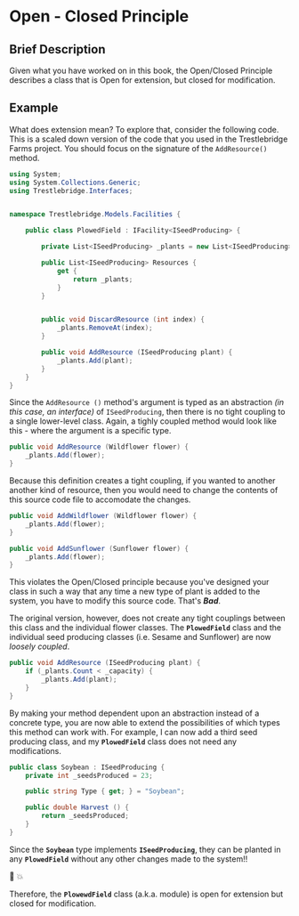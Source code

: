# Open - Closed Principle

## Brief Description

Given what you have worked on in this book, the Open/Closed Principle describes a class that is Open for extension, but closed for modification.

## Example

What does extension mean? To explore that, consider the following code. This is a scaled down version of the code that you used in the Trestlebridge Farms project. You should focus on the signature of the `AddResource()` method.

```cs
using System;
using System.Collections.Generic;
using Trestlebridge.Interfaces;


namespace Trestlebridge.Models.Facilities {

    public class PlowedField : IFacility<ISeedProducing> {

        private List<ISeedProducing> _plants = new List<ISeedProducing>();

        public List<ISeedProducing> Resources {
            get {
                return _plants;
            }
        }


        public void DiscardResource (int index) {
            _plants.RemoveAt(index);
        }

        public void AddResource (ISeedProducing plant) {
            _plants.Add(plant);
        }
    }
}
```

Since the `AddResource ()` method's argument is typed as an abstraction _(in this case, an interface)_ of `ISeedProducing`, then there is no tight coupling to a single lower-level class. Again, a tighly coupled method would look like this - where the argument is a specific type.

```cs
public void AddResource (Wildflower flower) {
    _plants.Add(flower);
}
```

Because this definition creates a tight coupling, if you wanted to another another kind of resource, then you would need to change the contents of this source code file to accomodate the changes.

```cs
public void AddWildflower (Wildflower flower) {
    _plants.Add(flower);
}

public void AddSunflower (Sunflower flower) {
    _plants.Add(flower);
}
```

This violates the Open/Closed principle because you've designed your class in such a way that any time a new type of plant is added to the system, you have to modify this source code. That's **_Bad_**.

The original version, however, does not create any tight couplings between this class and the individual flower classes. The **`PlowedField`** class and the individual seed producing classes (i.e. Sesame and Sunflower) are now _loosely coupled_.

```cs
public void AddResource (ISeedProducing plant) {
    if (_plants.Count < _capacity) {
        _plants.Add(plant);
    }
}
```

By making your method dependent upon an abstraction instead of a concrete type, you are now able to extend the possibilities of which types this method can work with. For example, I can now add a third seed producing class, and my **`PlowedField`** class does not need any modifications.

```cs
public class Soybean : ISeedProducing {
    private int _seedsProduced = 23;

    public string Type { get; } = "Soybean";

    public double Harvest () {
        return _seedsProduced;
    }
}
```

Since the **`Soybean`** type implements **`ISeedProducing`**, they can be planted in any **`PlowedField`** without any other changes made to the system!!

🤯 💥

Therefore, the **`PlowewdField`** class (a.k.a. module) is open for extension but closed for modification.